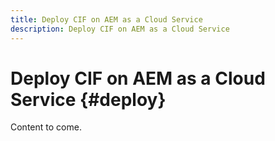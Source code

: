 ```yaml
---
title: Deploy CIF on AEM as a Cloud Service
description: Deploy CIF on AEM as a Cloud Service
---
```


# Deploy CIF on AEM as a Cloud Service {#deploy}

Content to come.